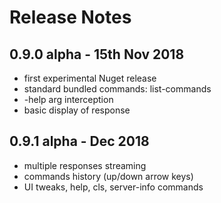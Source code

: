 # Release Notes

## 0.9.0 alpha - 15th Nov 2018

- first experimental Nuget release
- standard bundled commands: list-commands
- -help arg interception
- basic display of response

## 0.9.1 alpha - Dec 2018

- multiple responses streaming
- commands history (up/down arrow keys)
- UI tweaks, help, cls, server-info commands